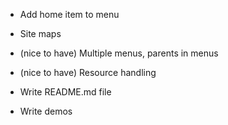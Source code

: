 * Add home item to menu
* Site maps

* (nice to have) Multiple menus, parents in menus
* (nice to have) Resource handling

* Write README.md file
* Write demos
